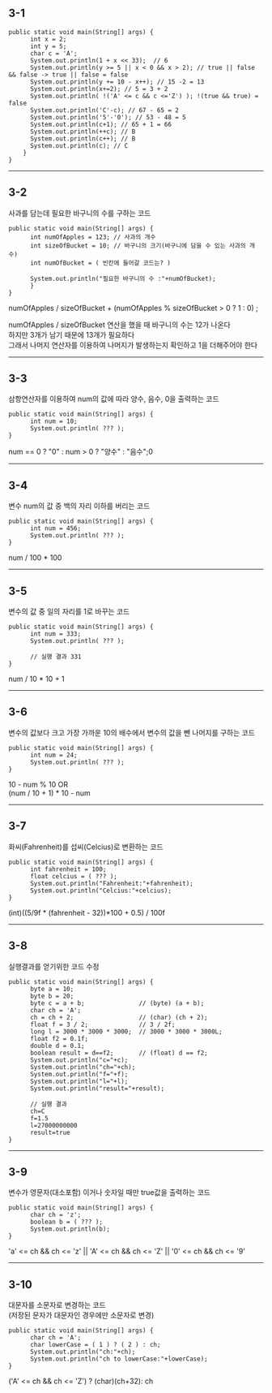 ## 3-1
```
public static void main(String[] args) {
      int x = 2;
      int y = 5;
      char c = 'A';
      System.out.println(1 + x << 33);  // 6
      System.out.println(y >= 5 || x < 0 && x > 2); // true || false && false -> true || false = false
      System.out.println(y += 10 - x++); // 15 -2 = 13
      System.out.println(x+=2); // 5 = 3 + 2
      System.out.println( !('A' <= c && c <='Z') ); !(true && true) = false
      System.out.println('C'-c); // 67 - 65 = 2
      System.out.println('5'-'0'); // 53 - 48 = 5
      System.out.println(c+1); // 65 + 1 = 66
      System.out.println(++c); // B
      System.out.println(c++); // B
      System.out.println(c); // C
    }
}
```

---
## 3-2
사과를 담는데 필요한 바구니의 수를 구하는 코드
```
public static void main(String[] args) {
      int numOfApples = 123; // 사과의 개수
      int sizeOfBucket = 10; // 바구니의 크기(바구니에 담을 수 있는 사과의 개수)
      int numOfBucket = ( 빈칸에 들어갈 코드는? )
      
      System.out.println("필요한 바구니의 수 :"+numOfBucket);
      }
}
```
numOfApples / sizeOfBucket + (numOfApples % sizeOfBucket > 0 ? 1 : 0) ;

numOfApples / sizeOfBucket 연산을 했을 때 바구니의 수는 12가 나온다  
하지만 3개가 남기 때문에 13개가 필요하다  
그래서 나머지 연산자를 이용하여 나머지가 발생하는지 확인하고 1을 더해주어야 한다  

---
## 3-3
삼항연산자를 이용하여 num의 값에 따라 양수, 음수, 0을 출력하는 코드
```
public static void main(String[] args) {
      int num = 10;
      System.out.println( ??? );
}
```
num == 0 ? "0" : num > 0 ? "양수" : "음수";0

---
## 3-4
변수 num의 값 중 백의 자리 이하를 버리는 코드
```
public static void main(String[] args) {
      int num = 456;
      System.out.println( ??? );
}
```
num / 100 * 100

---
## 3-5
변수의 값 중 일의 자리를 1로 바꾸는 코드
```
public static void main(String[] args) {
      int num = 333;
      System.out.println( ??? );

      // 실행 결과 331
}
```
num / 10 * 10 + 1

---
## 3-6
변수의 값보다 크고 가장 가까운 10의 배수에서 변수의 값을 뺀 나머지를 구하는 코드
```
public static void main(String[] args) {
      int num = 24;
      System.out.println( ??? );
}
```
10 - num % 10 OR   
(num / 10 + 1) * 10 - num

---
## 3-7
화씨(Fahrenheit)를 섭씨(Celcius)로 변환하는 코드
```
public static void main(String[] args) {
      int fahrenheit = 100;
      float celcius = ( ??? );
      System.out.println("Fahrenheit:"+fahrenheit);
      System.out.println("Celcius:"+celcius);
}
```
(int)((5/9f * (fahrenheit - 32))*100 + 0.5) / 100f

---
## 3-8
실행결과를 얻기위한 코드 수정
```
public static void main(String[] args) {
      byte a = 10;
      byte b = 20;
      byte c = a + b;               // (byte) (a + b);
      char ch = 'A';
      ch = ch + 2;                  // (char) (ch + 2);
      float f = 3 / 2;              // 3 / 2f;
      long l = 3000 * 3000 * 3000;  // 3000 * 3000 * 3000L;
      float f2 = 0.1f;
      double d = 0.1;
      boolean result = d==f2;       // (float) d == f2;
      System.out.println("c="+c);
      System.out.println("ch="+ch);
      System.out.println("f="+f);
      System.out.println("l="+l);
      System.out.println("result="+result);

      // 실행 결과
      ch=C
      f=1.5
      l=27000000000
      result=true
}
```

---
## 3-9
변수가 영문자(대소포함) 이거나 숫자일 때만 true값을 출력하는 코드
```
public static void main(String[] args) {
      char ch = 'z';
      boolean b = ( ??? );
      System.out.println(b);
}
```
'a' <= ch && ch <= 'z' || 'A' <= ch && ch <= 'Z' || '0' <= ch && ch <= '9'

---
## 3-10
대문자를 소문자로 변경하는 코드   
(저장된 문자가 대문자인 경우에만 소문자로 변경)
```
public static void main(String[] args) {
      char ch = 'A';
      char lowerCase = ( 1 ) ? ( 2 ) : ch;
      System.out.println("ch:"+ch);
      System.out.println("ch to lowerCase:"+lowerCase);
}
```
('A' <= ch && ch <= 'Z') ? (char)(ch+32): ch
